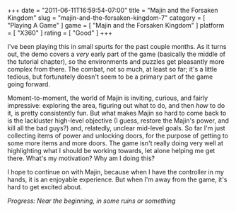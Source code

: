 +++
date = "2011-06-11T16:59:54-07:00"
title = "Majin and the Forsaken Kingdom"
slug = "majin-and-the-forsaken-kingdom-7"
category = [ "Playing A Game" ]
game = [ "Majin and the Forsaken Kingdom" ]
platform = [ "X360" ]
rating = [ "Good" ]
+++

I've been playing this in small spurts for the past couple months.  As it turns out, the demo covers a <i>very</i> early part of the game (basically the middle of the tutorial chapter), so the environments and puzzles get pleasantly more complex from there.  The combat, not so much, at least so far; it's a little tedious, but fortunately doesn't seem to be a primary part of the game going forward.

Moment-to-moment, the world of Majin is inviting, curious, and fairly impressive: exploring the area, figuring out what to do, and then <i>how</i> to do it, is pretty consistently fun.  But what makes Majin so hard to come back to is the lackluster high-level objective (I guess, restore the Majin's power, and kill all the bad guys?) and, relatedly, unclear mid-level goals.  So far I'm just collecting items of power and unlocking doors, for the purpose of getting to some more items and more doors.  The game isn't really doing very well at highlighting what I should be working towards, let alone helping me get there.  What's my motivation?  Why am I doing this?

I hope to continue on with Majin, because when I have the controller in my hands, it is an enjoyable experience.  But when I'm away from the game, it's hard to get excited about.

<i>Progress: Near the beginning, in some ruins or something</i>